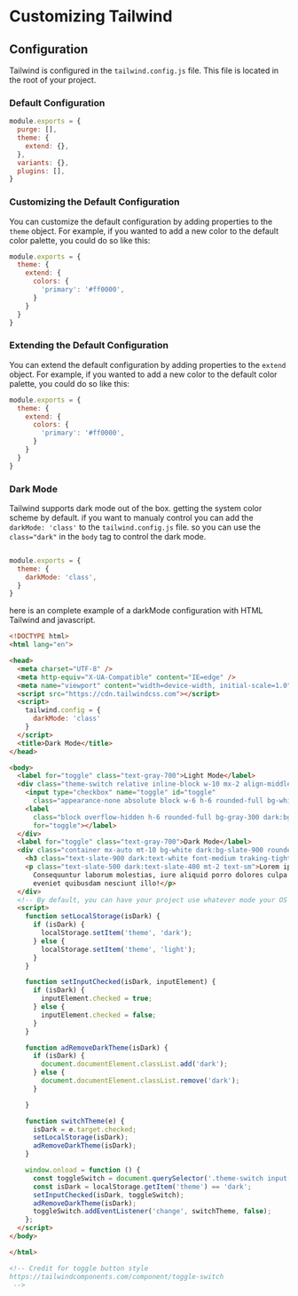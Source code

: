 # Customizing Tailwind

## Configuration

Tailwind is configured in the `tailwind.config.js` file. This file is located in the root of your project.

### Default Configuration

```js
module.exports = {
  purge: [],
  theme: {
	extend: {},
  },
  variants: {},
  plugins: [],
}
```

### Customizing the Default Configuration

You can customize the default configuration by adding properties to the `theme` object. For example, if you wanted to add a new color to the default color palette, you could do so like this:

```js
module.exports = {
  theme: {
	extend: {
	  colors: {
		'primary': '#ff0000',
	  }
	}
  }
}
```

### Extending the Default Configuration

You can extend the default configuration by adding properties to the `extend` object. For example, if you wanted to add a new color to the default color palette, you could do so like this:

```js
module.exports = {
  theme: {
	extend: {
	  colors: {
		'primary': '#ff0000',
	  }
	}
  }
}
```

### Dark Mode

Tailwind supports dark mode out of the box. getting the system color scheme by default. 
if you want to manualy control you can add the `darkMode: 'class'` to the `tailwind.config.js` file. so you can use the `class="dark"` in the `body` tag to control the dark mode. 

```js

module.exports = {
  theme: {
	darkMode: 'class',
  }
}
```

here is an complete example of a darkMode configuration with HTML Tailwind and javascript. 


```html
<!DOCTYPE html>
<html lang="en">

<head>
  <meta charset="UTF-8" />
  <meta http-equiv="X-UA-Compatible" content="IE=edge" />
  <meta name="viewport" content="width=device-width, initial-scale=1.0" />
  <script src="https://cdn.tailwindcss.com"></script>
  <script>
    tailwind.config = {
      darkMode: 'class'
    }
  </script>
  <title>Dark Mode</title>
</head>

<body>
  <label for="toggle" class="text-gray-700">Light Mode</label>
  <div class="theme-switch relative inline-block w-10 mx-2 align-middle select-none">
    <input type="checkbox" name="toggle" id="toggle"
      class="appearance-none absolute block w-6 h-6 rounded-full bg-white boder-4 cursor-pointer shadow-sm shadow-gray-400 dark:translate-x-4 transition-transform duration-300 ease-in-out">
    <label
      class="block overflow-hidden h-6 rounded-full bg-gray-300 dark:bg-slate-500 cursor-pointer shadow-inset transition-color duration-300 ease-in-out"
      for="toggle"></label>
  </div>
  <label for="toggle" class="text-gray-700">Dark Mode</label>
  <div class="container mx-auto mt-10 bg-white dark:bg-slate-900 rounded-xl p-6 py-8 shadow-xl">
    <h3 class="text-slate-900 dark:text-white font-medium traking-tight">Lorem ipsum dolor sit.</h3>
    <p class="text-slate-500 dark:text-slate-400 mt-2 text-sm">Lorem ipsum dolor sit, amet consectetur adipisicing elit.
      Consequuntur laborum molestias, iure aliquid porro dolores culpa minus, eos quaerat perspiciatis asperiores
      eveniet quibusdam nesciunt illo!</p>
  </div>
  <!-- By default, you can have your project use whatever mode your OS is using. You can use "dark:{class}". You can also set your config to use a class instead of using your OS mode -->
  <script>
    function setLocalStorage(isDark) {
      if (isDark) {
        localStorage.setItem('theme', 'dark');
      } else {
        localStorage.setItem('theme', 'light');
      }
    }

    function setInputChecked(isDark, inputElement) {
      if (isDark) {
        inputElement.checked = true;
      } else {
        inputElement.checked = false;
      }
    }

    function adRemoveDarkTheme(isDark) {
      if (isDark) {
        document.documentElement.classList.add('dark');
      } else {
        document.documentElement.classList.remove('dark');
      }

    }

    function switchTheme(e) {
      isDark = e.target.checked;
      setLocalStorage(isDark);
      adRemoveDarkTheme(isDark);
    }

    window.onload = function () {
      const toggleSwitch = document.querySelector('.theme-switch input[type="checkbox"]');
      const isDark = localStorage.getItem('theme') == 'dark';
      setInputChecked(isDark, toggleSwitch);
      adRemoveDarkTheme(isDark);
      toggleSwitch.addEventListener('change', switchTheme, false);
    };
  </script>
</body>

</html>

<!-- Credit for toggle button style
https://tailwindcomponents.com/component/toggle-switch
 -->
```